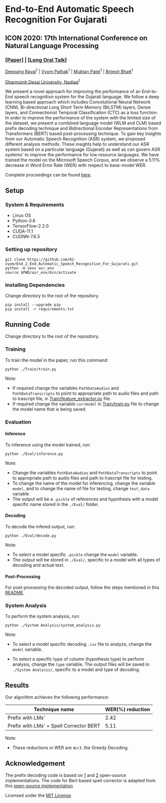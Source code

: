 # End-to-End Automatic Speech Recognition For Gujarati
## ICON 2020: 17th International Conference on Natural Language Processing

### [[Paper]](https://www.iitp.ac.in/~ai-nlp-ml/icon2020/resources/ICON2020-Proceedings.pdf#page=433) | [[Long Oral Talk]](https://youtu.be/RO4BBpe61h8)

[Deepang Raval](https://www.linkedin.com/in/deepang-raval-8528b816b/)<sup>1</sup> | [Vyom Pathak](https://www.linkedin.com/in/01-vyom/)<sup>1</sup> | [Muktan Patel](https://www.linkedin.com/in/muktan-patel/)<sup>1</sup> | [Brijesh Bhatt](https://scholar.google.com/citations?user=aEkOFcUAAAAJ)<sup>1</sup>

[Dharmsinh Desai University, Nadiad](https://ddu.ac.in)<sup>1</sup>

We present a novel approach for improving the performance of an End-to-End speech recognition system for the Gujarati language. We follow a deep learning based approach which includes Convolutional Neural Network (CNN), Bi-directional Long Short Term Memory (BiLSTM) layers, Dense layers, and Connectionist Temporal Classification (CTC) as a loss function. In order to improve the performance of the system with the limited size of the dataset, we present a combined language model (WLM and CLM) based prefix decoding technique and Bidirectional Encoder Representations from Transformers (BERT) based post-processing technique. To gain key insights from our Automatic Speech Recognition (ASR) system, we proposed different analysis methods. These insights help to understand our ASR system based on a particular language (Gujarati) as well as can govern ASR systems' to improve the performance for low resource languages. We have trained the model on the Microsoft Speech Corpus, and we observe a 5.11% decrease in Word Error Rate (WER) with respect to base-model WER.

Complete proceedings can be found [here](https://www.iitp.ac.in/~ai-nlp-ml/icon2020/resources/ICON2020-Proceedings.pdf).

<!-- If you find this work useful in your research, please cite using the following BibTeX: BIB Here -->

## Setup

### System & Requirements

- Linux OS
- Python-3.6
- TensorFlow-2.2.0
- CUDA-11.1
- CUDNN-7.6.5

### Setting up repository

  ```shell
  git clone https://github.com/01-vyom/End_2_End_Automatic_Speech_Recognition_For_Gujarati.git
  python -m venv asr_env
  source $PWD/asr_env/bin/activate
  ```

### Installing Dependencies

Change directory to the root of the repository.

  ```shell
  pip install --upgrade pip
  pip install -r requirements.txt
  ```

## Running Code

Change directory to the root of the repository.

### Training

To train the model in the paper, run this command:

```shell
python ./Train/train.py
```

Note:

- If required change the variables `PathDataAudios` and `PathDataTranscripts` to point to appropriate path to audio files and path to trascript file, in [Train/feature_extractor.py](https://github.com/01-vyom/End_2_End_Automatic_Speech_Recognition_For_Gujarati/blob/main/Train/feature_extractor.py) file. 
- If required change the variable `currmodel` in [Train/train.py](https://github.com/01-vyom/End_2_End_Automatic_Speech_Recognition_For_Gujarati/blob/main/Train/train.py) file to change the model name that is being saved.



### Evaluation

#### Inference

To inference using the model trained, run:

```shell
python ./Eval/inference.py
```

Note:

- Change the variables `PathDataAudios` and `PathDataTranscripts` to point to appropriate path to audio files and path to trascript file for testing.
- To change the name of the model for inferencing, change the variable `model`, and to change the name of file for testing, change `test_data` variable. 
- The output will be a `.pickle` of  references and hypothesis with a model specific name stored in the `./Eval/` folder.


#### Decoding

To decode the infered output, run:

```shell
python ./Eval/decode.py
```

Note:

- To select a model specific `.pickle` change the `model` variable.
- The output will be stored in `./Eval/`, specific to a model with all types of decoding and actual text.

#### Post-Processing

For post-processing the decoded output, follow the steps mentioned in this [README](https://github.com/01-vyom/End_2_End_Automatic_Speech_Recognition_For_Gujarati/blob/main/Spell%20Corrector%20BERT/README.md).
### System Analysis

To perform the system analysis, run:

```shell
python ./System Analysis/system_analysis.py
```

Note:

- To select a model specific decoding `.csv` file to analyze, change the `model` variable.

- To select a specific type of column (hypothesis type) to perform analysis, change the `type` variable. The output files will be saved in `./System Analysis/`, specific to a model and type of decoding.


## Results

Our algorithm achieves the following performance:

| Technique name                          | WER(%) reduction |
| --------------------------------------- | ---------------- |
| Prefix with LMs'                        | 2.42             |
| Prefix with LMs' + Spell Corrector BERT | 5.11             |

Note:

- These reductions in WER are w.r.t. the Greedy Decoding.

## Acknowledgement

The prefix decoding code is based on [1](https://github.com/corticph/prefix-beam-search) and [2](https://github.com/githubharald/CTCDecoder) open-source implementations. The code for Bert based spell corrector is adapted from this [open-source implementation](https://github.com/huseinzol05/NLP-Models-Tensorflow)

Licensed under the [MIT License](LICENSE.md).

